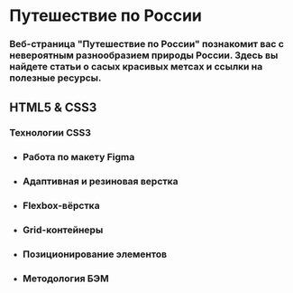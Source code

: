 # Путешествие по России

### Веб-страница "Путешествие по России" познакомит вас с невероятным разнообразием природы России. Здесь вы найдете статьи о сасых красивых метсах и ссылки на полезные ресурсы. 

## **HTML5** & **CSS3**

### **Технологии** **CSS3**
* ### Работа по макету Figma
* ### Адаптивная и резиновая верстка
* ### Flexbox-вёрстка
* ### Grid-контейнеры
* ### Позиционирование элементов
* ### Методология БЭМ